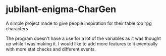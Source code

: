 # jubilant-enigma-CharGen
A simple project made to give people inspiration for their table top rpg characters

The program doesn't have a use for a lot of the variables as it was thought up while I was making it. I would like to add more features to it eventually with more stat checks and different events.
